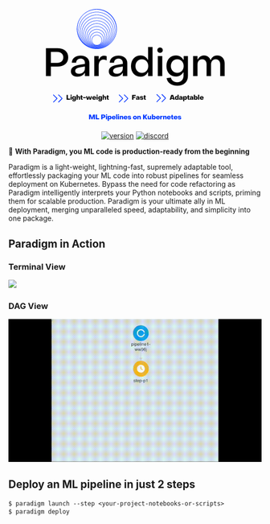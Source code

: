 #
<p align="center">
  <img src="./assets/logo_slogan_2.png">
</p>

<p align="center">
    <a href="#"><img alt="version" src="https://img.shields.io/badge/version-0.1.0-yellow"></a>
    <a href="#"><img alt="discord" src="https://img.shields.io/badge/chat-discord-blueviolet"></a>
</p>

🌟 **With Paradigm, you ML code is production-ready from the beginning**

Paradigm is a light-weight, lightning-fast, supremely adaptable tool, effortlessly packaging your ML code into robust pipelines for seamless deployment on Kubernetes. Bypass the need for code refactoring as Paradigm intelligently interprets your Python notebooks and scripts, priming them for scalable production. Paradigm is your ultimate ally in ML deployment, merging unparalleled speed, adaptability, and simplicity into one package.

## Paradigm in Action
### Terminal View
![](assets/prdm-demo-2.gif)

### DAG View
![](assets/prdm-demo-1.gif)


## Deploy an ML pipeline in just 2 steps

```console
$ paradigm launch --step <your-project-notebooks-or-scripts>
$ paradigm deploy
```

<!-- ## Project layout

    mkdocs.yml    # The configuration file.
    docs/
        index.md  # The documentation homepage.
        ...       # Other markdown pages, images and other files. -->
